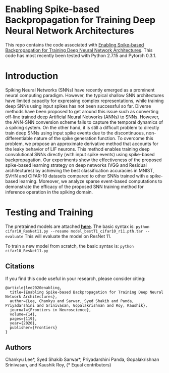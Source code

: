 # Enabling Spike-based Backpropagation for Training Deep Neural Network Architectures

This repo contains the code associated with [Enabling Spike-based Backpropagation for Training Deep Neural Network Architectures](https://www.frontiersin.org/articles/10.3389/fnins.2020.00119/abstract). This code has most recently been tested with Python 2.7.15 and Pytorch 0.3.1.



# Introduction

Spiking Neural Networks (SNNs) have recently emerged as a prominent neural computing paradigm. However, the typical shallow SNN architectures have limited capacity for expressing complex representations, while training deep SNNs using input spikes has not been successful so far. Diverse methods have been proposed to get around this issue such as converting off-line trained deep Artificial Neural Networks (ANNs) to SNNs. However, the ANN-SNN conversion scheme fails to capture the temporal dynamics of a spiking system. On the other hand, it is still a difficult problem to directly train deep SNNs using input spike events due to the discontinuous, non-differentiable nature of the spike generation function. To overcome this problem, we propose an approximate derivative method that accounts for the leaky behavior of LIF neurons. This method enables training deep convolutional SNNs directly (with input spike events) using spike-based backpropagation. Our experiments show the effectiveness of the proposed spike-based learning strategy on deep networks (VGG and Residual architectures) by achieving the best classification accuracies in MNIST, SVHN and CIFAR-10 datasets compared to other SNNs trained with a spike-based learning. Moreover, we analyze sparse event-based computations to demonstrate the efficacy of the proposed SNN training method for inference operation in the spiking domain.


# Testing and Training
The pretrained models are attached [__**here**__](https://www.dropbox.com/sh/vvq9afkq90refka/AAAIEnyBZ_wO7eM510GCyZ8ta?dl=0). The basic syntax is:
```python cifar10_ResNet11.py --resume model_bestT1_cifar10_r11.pth.tar --evaluate```
This will evaluate the model on ResNet 11.

To train a new model from scratch, the basic syntax is:
```python cifar10_ResNet11.py```


## Citations

If you find this code useful in your research, please consider citing:

```
@article{lee2020enabling,
  title={Enabling Spike-based Backpropagation for Training Deep Neural Network Architectures},
  author={Lee, Chankyu and Sarwar, Syed Shakib and Panda, Priyadarshini and Srinivasan, Gopalakrishnan and Roy, Kaushik},
  journal={Frontiers in Neuroscience},
  volume={14},
  pages={119},
  year={2020},
  publisher={Frontiers}
}
```


## Authors

Chankyu Lee*, Syed Shakib Sarwar*, Priyadarshini Panda, Gopalakrishnan Srinivasan, and Kaushik Roy, (* Equal contributors)
